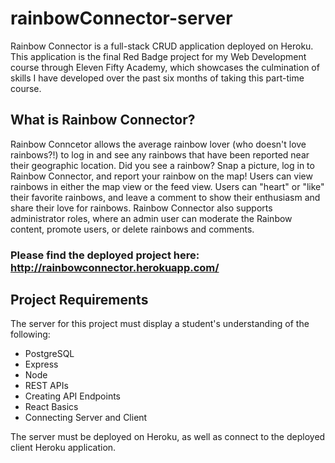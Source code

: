 # rainbowConnector-server

Rainbow Connector is a full-stack CRUD application deployed on Heroku. This application is the final Red Badge project for my Web Development course through Eleven Fifty Academy, which showcases the culmination of skills I have developed over the past six months of taking this part-time course.

## What is Rainbow Connector?
Rainbow Conncetor allows the average rainbow lover (who doesn't love rainbows?!) to log in and see any rainbows that have been reported near their geographic location. Did you see a rainbow? Snap a picture, log in to Rainbow Connector, and report your rainbow on the map! Users can view rainbows in either the map view or the feed view. Users can "heart" or "like" their favorite rainbows, and leave a comment to show their enthusiasm and share their love for rainbows. Rainbow Connector also supports administrator roles, where an admin user can moderate the Rainbow content, promote users, or delete rainbows and comments.

### Please find the deployed project here: http://rainbowconnector.herokuapp.com/

## Project Requirements
The server for this project must display a student's understanding of the following:
- PostgreSQL
- Express
- Node
- REST APIs
- Creating API Endpoints
- React Basics
- Connecting Server and Client

The server must be deployed on Heroku, as well as connect to the deployed client Heroku application.
